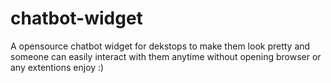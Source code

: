 # chatbot-widget
A opensource chatbot widget for dekstops to make them look pretty and someone can easily interact with them anytime without opening browser or any extentions enjoy :)
